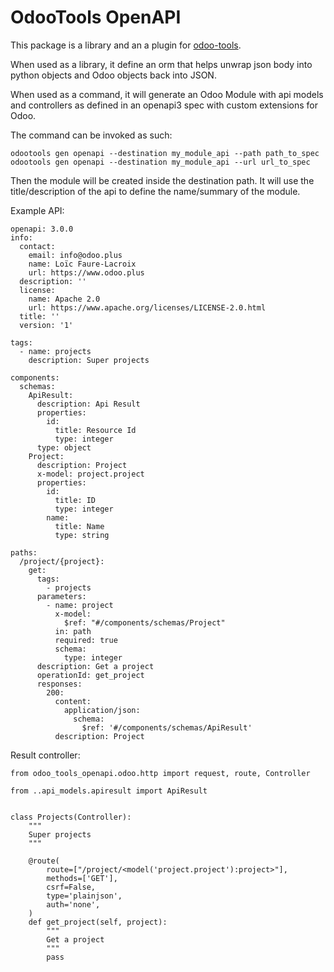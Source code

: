OdooTools OpenAPI
=================

This package is a library and an a plugin for [odoo-tools](https://github.com/llacroix/odoo-tools).

When used as a library, it define an orm that helps unwrap json body into python objects and Odoo
objects back into JSON.

When used as a command, it will generate an Odoo Module with api models and controllers as defined
in an openapi3 spec with custom extensions for Odoo.

The command can be invoked as such:

    odootools gen openapi --destination my_module_api --path path_to_spec
    odootools gen openapi --destination my_module_api --url url_to_spec

Then the module will be created inside the destination path. It will use
the title/description of the api to define the name/summary of the module.


Example API:

    openapi: 3.0.0
    info:
      contact:
        email: info@odoo.plus
        name: Loïc Faure-Lacroix
        url: https://www.odoo.plus
      description: ''
      license:
        name: Apache 2.0
        url: https://www.apache.org/licenses/LICENSE-2.0.html
      title: ''
      version: '1'

    tags:
      - name: projects
        description: Super projects

    components:
      schemas:
        ApiResult:
          description: Api Result
          properties:
            id:
              title: Resource Id
              type: integer
          type: object
        Project:
          description: Project
          x-model: project.project
          properties:
            id:
              title: ID
              type: integer
            name:
              title: Name
              type: string

    paths:
      /project/{project}:
        get:
          tags:
            - projects
          parameters:
            - name: project
              x-model:
                $ref: "#/components/schemas/Project"
              in: path
              required: true
              schema:
                type: integer
          description: Get a project
          operationId: get_project
          responses:
            200:
              content:
                application/json:
                  schema:
                    $ref: '#/components/schemas/ApiResult'
              description: Project


Result controller:

    from odoo_tools_openapi.odoo.http import request, route, Controller

    from ..api_models.apiresult import ApiResult


    class Projects(Controller):
        """
        Super projects
        """

        @route(
            route=["/project/<model('project.project'):project>"],
            methods=['GET'],
            csrf=False,
            type='plainjson',
            auth='none',
        )
        def get_project(self, project):
            """
            Get a project
            """
            pass
        
